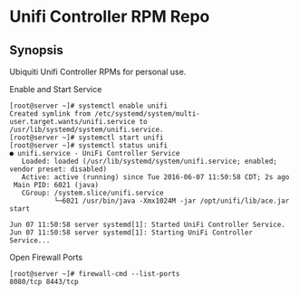 # Unifi Controller RPM Repo

## Synopsis

Ubiquiti Unifi Controller RPMs for personal use.

Enable and Start Service

```
[root@server ~]# systemctl enable unifi
Created symlink from /etc/systemd/system/multi-user.target.wants/unifi.service to /usr/lib/systemd/system/unifi.service.
[root@server ~]# systemctl start unifi
[root@server ~]# systemctl status unifi
● unifi.service - UniFi Controller Service
   Loaded: loaded (/usr/lib/systemd/system/unifi.service; enabled; vendor preset: disabled)
   Active: active (running) since Tue 2016-06-07 11:50:58 CDT; 2s ago
 Main PID: 6021 (java)
   CGroup: /system.slice/unifi.service
           └─6021 /usr/bin/java -Xmx1024M -jar /opt/unifi/lib/ace.jar start

Jun 07 11:50:58 server systemd[1]: Started UniFi Controller Service.
Jun 07 11:50:58 server systemd[1]: Starting UniFi Controller Service...
````


Open Firewall Ports
```
[root@server ~]# firewall-cmd --list-ports
8080/tcp 8443/tcp
```
